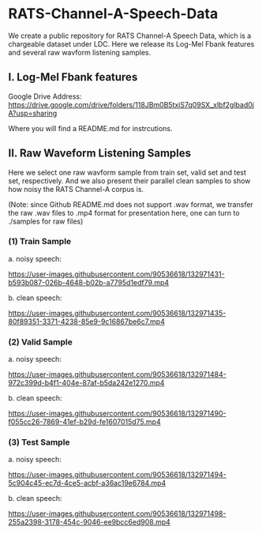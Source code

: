 # RATS-Channel-A-Speech-Data
We create a public repository for RATS Channel-A Speech Data, which is a chargeable dataset under LDC. Here we release its Log-Mel Fbank features and several raw wavform listening samples.


## I. Log-Mel Fbank features

Google Drive Address: <https://drive.google.com/drive/folders/118JBm0B5txiS7q09SX_xlbf2glbad0jA?usp=sharing>

Where you will find a README.md for instrcutions.


## II. Raw Waveform Listening Samples

Here we select one raw wavform sample from train set, valid set and test set, respectively. And we also present their parallel clean samples to show how noisy the RATS Channel-A corpus is. 

(Note: since Github README.md does not support .wav format, we transfer the raw .wav files to .mp4 format for presentation here, one can turn to ./samples for raw files)


### (1) Train Sample

a. noisy speech: 

https://user-images.githubusercontent.com/90536618/132971431-b593b087-026b-4648-b02b-a7795d1edf79.mp4

b. clean speech:

https://user-images.githubusercontent.com/90536618/132971435-80f89351-3371-4238-85e9-9c16867be6c7.mp4



### (2) Valid Sample

a. noisy speech: 

https://user-images.githubusercontent.com/90536618/132971484-972c399d-b4f1-404e-87af-b5da242e1270.mp4

b. clean speech:

https://user-images.githubusercontent.com/90536618/132971490-f055cc26-7869-41ef-b29d-fe1607015d75.mp4



### (3) Test Sample

a. noisy speech: 

https://user-images.githubusercontent.com/90536618/132971494-5c904c45-ec7d-4ce5-acbf-a36ac19e6784.mp4

b. clean speech:

https://user-images.githubusercontent.com/90536618/132971498-255a2398-3178-454c-9046-ee9bcc6ed908.mp4


